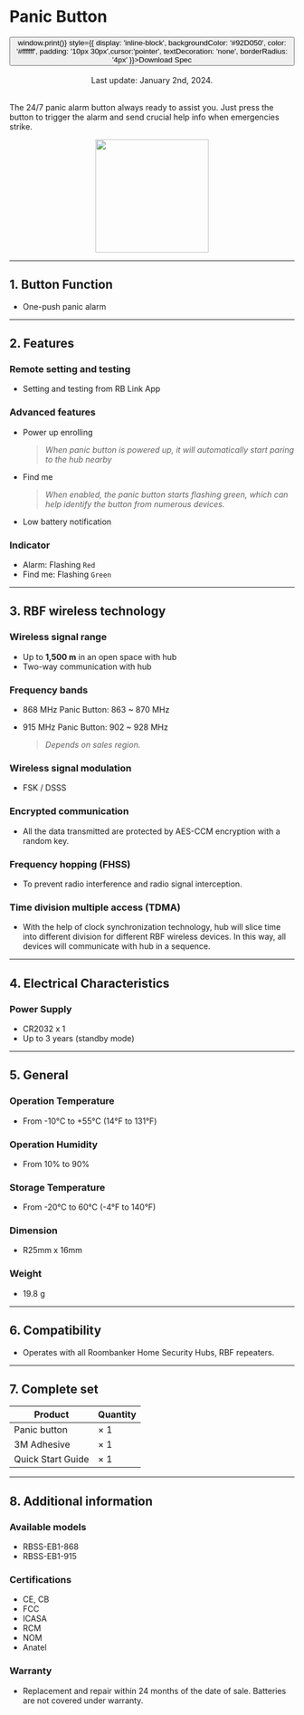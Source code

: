 ﻿# Panic Button

<div style={{textAlign: 'center'}}>
<button onClick={() => window.print()} style={{ display: 'inline-block', backgroundColor: '#92D050', color: '#ffffff', padding: '10px 30px',cursor:'pointer', textDecoration: 'none', borderRadius: '4px' }}>Download Spec</button>
</div>
<br />

<center>
    Last update: January 2nd, 2024.
</center>

<br />

The 24/7 panic alarm button always ready to assist you. Just press the button to trigger the alarm and send crucial help info when emergencies strike.

<div align="center">
  <img src="https://dusunprj.oss-us-west-1.aliyuncs.com/roombanker/User%20Manual/Panic%20Button%20-%20top%20view.png" width="200" />
</div>



------

## 1. Button Function

* One-push panic alarm

------

## 2. Features

### Remote setting and testing

* Setting and testing from RB Link App

### Advanced features

* Power up enrolling  
  
  > *When panic button is powered up, it will automatically start paring to the hub nearby*
* Find me  
  
  > *When enabled, the panic button starts flashing green, which can help identify the button from numerous devices.*
* Low battery notification

### Indicator

* Alarm: Flashing `Red`
* Find me: Flashing `Green`

------

## 3. RBF wireless technology

### Wireless signal range

* Up to **1,500 m** in an open space with hub
* Two-way communication with hub

### Frequency bands

* 868 MHz Panic Button: 863 ~ 870 MHz
* 915 MHz Panic Button: 902 ~ 928 MHz  
  
  > *Depends on sales region.*

### Wireless signal modulation

* FSK / DSSS

### Encrypted communication

* All the data transmitted are protected by AES-CCM encryption with a random key.

### Frequency hopping (FHSS)

* To prevent radio interference and radio signal interception.

### Time division multiple access (TDMA)

* With the help of clock synchronization technology, hub will slice time into different division for different RBF wireless devices. In this way, all devices will communicate with hub in a sequence.

------

## 4. Electrical Characteristics

### Power Supply

* CR2032 x 1
* Up to 3 years (standby mode)

------

## 5. General

### Operation Temperature

* From -10°С to +55°С (14°F to 131°F)

### Operation Humidity

* From 10% to 90%

### Storage Temperature

* From -20°C to 60°C (-4°F to 140°F)

### Dimension

* R25mm x 16mm

### Weight

* 19.8 g

------

## 6. Compatibility

* Operates with all Roombanker Home Security Hubs,  RBF repeaters.

------

## 7. Complete set

| Product           | Quantity |
| ----------------- | -------- |
| Panic button      | × 1      |
| 3M Adhesive       | × 1      |
| Quick Start Guide | × 1      |



------

## 8. Additional information

### Available models

* RBSS-EB1-868
* RBSS-EB1-915

### Certifications

* CE, CB
* FCC
* ICASA
* RCM
* NOM
* Anatel

### Warranty

* Replacement and repair within 24 months of the date of sale. Batteries are not covered under warranty.
